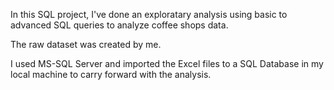 In this SQL project,  I've done an exploratary analysis using basic to advanced SQL queries to analyze coffee shops data.

The raw dataset was created by me.

I used MS-SQL Server and imported the Excel files to a SQL Database in my local machine to carry forward with the analysis.
